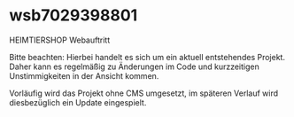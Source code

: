 wsb7029398801
=============
HEIMTIERSHOP Webauftritt

Bitte beachten: Hierbei handelt es sich um ein aktuell entstehendes Projekt. 
Daher kann es regelmäßig zu Änderungen im Code und kurzzeitigen Unstimmigkeiten in der Ansicht kommen.

Vorläufig wird das Projekt ohne CMS umgesetzt, im späteren Verlauf wird diesbezüglich ein Update eingespielt.

